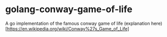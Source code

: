# golang-conway-game-of-life
A go implementation of the famous conway game of life (explanation here)[https://en.wikipedia.org/wiki/Conway%27s_Game_of_Life]
